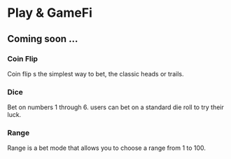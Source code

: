 # Play & GameFi

## Coming soon ...

### Coin Flip

Coin flip s the simplest way to bet, the classic heads or trails.

### Dice

Bet on numbers 1 through 6. users can bet on a standard die roll to try their luck.

### Range

Range is a bet mode that allows you to choose a range from 1 to 100.
